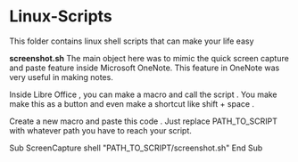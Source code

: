 # Linux-Scripts
This folder contains linux shell scripts that can make your life easy

<b>screenshot.sh</b>
The main object here was to mimic the quick screen capture and paste feature inside Microsoft OneNote. 
This feature in OneNote was very useful in making notes.

Inside Libre Office , you can make a macro and call the script . You make make this as a button and even make a shortcut
like shift + space .

Create a new macro and paste this code . Just replace PATH_TO_SCRIPT with whatever path you have to reach your script.
<p>
Sub ScreenCapture
shell "PATH_TO_SCRIPT/screenshot.sh"
End Sub 
</p>

